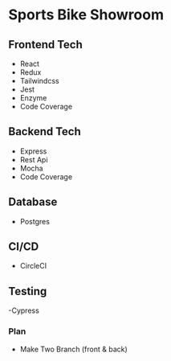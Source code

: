 # Sports Bike Showroom

## Frontend Tech

- React
- Redux
- Tailwindcss
- Jest
- Enzyme
- Code Coverage

## Backend Tech

- Express
- Rest Api
- Mocha
- Code Coverage

## Database

- Postgres

## CI/CD

- CircleCI

## Testing

-Cypress

### Plan

- Make Two Branch (front & back)

###
